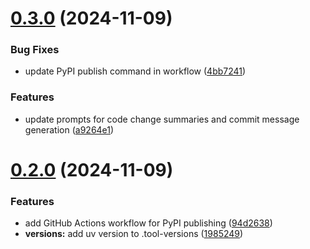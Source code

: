 # [0.3.0](https://github.com/iloveitaly/autocommit/compare/v0.2.0...v0.3.0) (2024-11-09)


### Bug Fixes

* update PyPI publish command in workflow   ([4bb7241](https://github.com/iloveitaly/autocommit/commit/4bb7241fa700e4de1c538095f3ccd7f76187ed4e))


### Features

* update prompts for code change summaries and commit message generation ([a9264e1](https://github.com/iloveitaly/autocommit/commit/a9264e1ea2d25e0d9e2404146fd15556d3d15a2d))



# [0.2.0](https://github.com/iloveitaly/autocommit/compare/94d263866736174002ae71c06dff0b4d2f5eb843...v0.2.0) (2024-11-09)


### Features

* add GitHub Actions workflow for PyPI publishing ([94d2638](https://github.com/iloveitaly/autocommit/commit/94d263866736174002ae71c06dff0b4d2f5eb843))
* **versions:** add uv version to .tool-versions ([1985249](https://github.com/iloveitaly/autocommit/commit/1985249a051c753eddecdcb201ce2bac5c2fd5a6))



